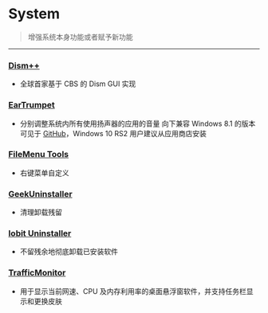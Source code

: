 # System

> 增强系统本身功能或者赋予新功能
>

---

### [Dism++](https://www.chuyu.me/zh-Hans/index.html)

- 全球首家基于 CBS 的 Dism GUI 实现

### [EarTrumpet](https://www.microsoft.com/zh-cn/store/p/eartrumpet/9nblggh516xp)

- 分别调整系统内所有使用扬声器的应用的音量
  向下兼容 Windows 8.1 的版本可见于 [GitHub](https://github.com/File-New-Project/EarTrumpet)，Windows 10 RS2 用户建议从应用商店安装

### [FileMenu Tools](https://lopesoft.com/index.php/en/products/filemenutools)

- 右键菜单自定义

### [GeekUninstaller](https://geekuninstaller.com/)

- 清理卸载残留

### [Iobit Uninstaller](https://www.iobit.com/en/advanceduninstaller.php)

- 不留残余地彻底卸载已安装软件

### [TrafficMonitor](https://github.com/zhongyang219/TrafficMonitor)

- 用于显示当前网速、CPU 及内存利用率的桌面悬浮窗软件，并支持任务栏显示和更换皮肤